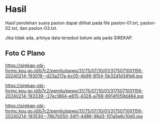# Hasil

Hasil perolehan suara paslon dapat dilihat pada file paslon-01.txt, paslon-02.txt, dan paslon-03.txt.

Jika tidak ada, artinya data tersebut belum ada pada SIREKAP.

## Foto C Plano

https://sirekap-obj-formc.kpu.go.id/b7c2/pemilu/ppwp/31/75/07/10/01/3175071001156-20240214-193019--d23a217a-bc05-4b99-8154-5b32d1d34fe6.jpg

https://sirekap-obj-formc.kpu.go.id/b7c2/pemilu/ppwp/31/75/07/10/01/3175071001156-20240214-193339--27ec1864-e815-4328-a768-8914f059d484.jpg

https://sirekap-obj-formc.kpu.go.id/b7c2/pemilu/ppwp/31/75/07/10/01/3175071001156-20240214-193530--76b7b550-34f1-4486-96d3-101a5e6c10d0.jpg
